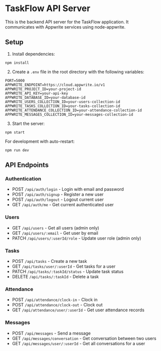 
# TaskFlow API Server

This is the backend API server for the TaskFlow application. It communicates with Appwrite services using node-appwrite.

## Setup

1. Install dependencies:
```
npm install
```

2. Create a `.env` file in the root directory with the following variables:
```
PORT=5000
APPWRITE_ENDPOINT=https://cloud.appwrite.io/v1
APPWRITE_PROJECT_ID=your-project-id
APPWRITE_API_KEY=your-api-key
APPWRITE_DATABASE_ID=your-database-id
APPWRITE_USERS_COLLECTION_ID=your-users-collection-id
APPWRITE_TASKS_COLLECTION_ID=your-tasks-collection-id
APPWRITE_ATTENDANCE_COLLECTION_ID=your-attendance-collection-id
APPWRITE_MESSAGES_COLLECTION_ID=your-messages-collection-id
```

3. Start the server:
```
npm start
```

For development with auto-restart:
```
npm run dev
```

## API Endpoints

### Authentication
- POST `/api/auth/login` - Login with email and password
- POST `/api/auth/signup` - Register a new user
- POST `/api/auth/logout` - Logout current user
- GET `/api/auth/me` - Get current authenticated user

### Users
- GET `/api/users` - Get all users (admin only)
- GET `/api/users/:email` - Get user by email
- PATCH `/api/users/:userId/role` - Update user role (admin only)

### Tasks
- POST `/api/tasks` - Create a new task
- GET `/api/tasks/user/:userId` - Get tasks for a user
- PATCH `/api/tasks/:taskId/status` - Update task status
- DELETE `/api/tasks/:taskId` - Delete a task

### Attendance
- POST `/api/attendance/clock-in` - Clock in
- POST `/api/attendance/clock-out` - Clock out
- GET `/api/attendance/user/:userId` - Get user attendance records

### Messages
- POST `/api/messages` - Send a message
- GET `/api/messages/conversation` - Get conversation between two users
- GET `/api/messages/user/:userId` - Get all conversations for a user

